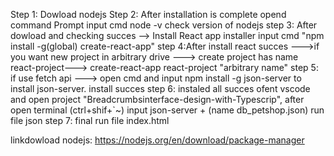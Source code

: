 Step 1: Dowload nodejs
Step 2: After installation is complete opend command Prompt input cmd node -v check version of nodejs 
step 3: After dowload and checking succes --> Install React app installer input cmd "npm install -g(global) create-react-app"
step 4:After install react succes --->if you want new project in arbitrary drive ---> create project has name react-project---> create-react-app react-project "arbitrary name"
step 5: if use fetch api ---> open cmd and input  npm install -g json-server to install json-server. install succes
step 6: instaled all succes ofent vscode and open project "Breadcrumbsinterface-design-with-Typescrip", after open terminal (ctrl+shif+`~) input json-server + (name db_petshop.json) run file json
step 7: final run file index.html

linkdowload nodejs: https://nodejs.org/en/download/package-manager
